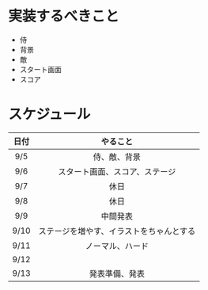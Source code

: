 # 実装するべきこと
- 侍
- 背景
- 敵
- スタート画面
- スコア

# スケジュール
| 日付 | やること |
|:----:|:-------:|
| 9/5 | 侍、敵、背景 |
| 9/6 | スタート画面、スコア、ステージ |
| 9/7 | 休日 |
| 9/8 | 休日 |
| 9/9 | 中間発表 |
| 9/10 | ステージを増やす、イラストをちゃんとする |
| 9/11 | ノーマル、ハード |
| 9/12 |  |
| 9/13 | 発表準備、発表 |


